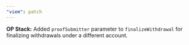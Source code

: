 ```yaml
---
"viem": patch
---
```


**OP Stack:** Added `proofSubmitter` parameter to `finalizeWithdrawal` for finalizing withdrawals under a different account.

